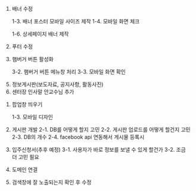 <!-- 현재 사이트 추가 요구사항 -->
1. 배너 수정
    <!-- 1-1. 배너 포스터 수정 x -->
    <!-- 1-2. 배너 사이즈 수정 x -->
    1-3. 배너 포스터 모바일 사이즈 제작 
    1-4. 모바일 화면 체크 
    <!-- 1-5. 헤드코드들 자바스크립트 처리 x -->
    1-6. 상세페이지 배너 제작

2. 푸터 수정
    <!-- 2-1. 푸터 내용 블로그, 카페 링크연결 x -->
    <!-- 2-2. 푸터코드 자바스크립트 처리 x -->
    <!-- 2-3. 모바일 화면 확인 o -->
    <!-- 2-4. 협약처 로고 추가 (창업진흥원, 충청남도청, 한서대학교 산학협력단) x -->

3. 햄버거 버튼 활성화
    <!-- 3-1. 햄버거 버튼 메뉴창 디자인  -->
    3-2. 햄버거 버튼 메뉴창 처리
    3-3. 모바일 화면 확인

<!-- 4. 오시는 길 카카오 api 연결 사용 x -->
<!-- 5. 서브 페이지 제작(지원 서비스 x, 입주x, 정보게시판) -->
5. 정보게시판(보도자료, 공지사항, 활동사진)
6. 센터장 인사말 안교수님 추가

<!-- 기능 추후 -->
1. 팝업창 띄우기
    <!-- 1-1. 포스터 팝업창 띄우기 -->
    <!-- 1-2. 24시간 안뜨게하기, 닫기 -->
    1-3. 모바일 디자인

2. 게시판 개발
    2-1. DB를 어떻게 할지 고민
    2-2. 게시판 업로드를 어떻게 할건지 고민
    2-3. DB의 개수
    2-4. facebook api 연동해서 게시물 등록시

3. 입주신청서(추후 예정)
    3-1. 사용자가 바로 정보를 보낼 수 있게 할건가
    3-2. 조금 더 고민 필요

4. 도메인 연결
5. 검색창에 잘 노출되는지 확인 후 수정

